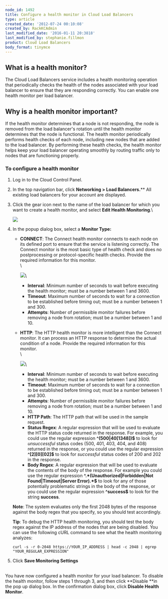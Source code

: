 ```yaml
---
node_id: 1492
title: Configure a health monitor in Cloud Load Balancers
type: article
created_date: '2012-07-24 00:10:08'
created_by: RackKCAdmin
last_modified_date: '2016-01-11 20:3818'
last_modified_by: stephanie.fillmon
product: Cloud Load Balancers
body_format: tinymce
---
```


What is a health monitor?
-------------------------

The Cloud Load Balancers service includes a health monitoring operation
that periodically checks the health of the nodes associated with your
load balancer to ensure that they are responding correctly. You
can enable one health monitor per load balancer.

Why is a health monitor important?
----------------------------------

If the health monitor determines that a node is not responding, the node
is removed from the load balancer's rotation until the health monitor
determines that the node is functional. The health monitor periodically
performs health checks of each node, including new nodes that are added
to the load balancer. By performing these health checks, the health
monitor helps keep your load balancer operating smoothly by routing
traffic only to nodes that are functioning properly.

### To configure a health monitor

1.  Log in to the Cloud Control Panel.
2.  In the top navigation bar, click **Networking \> Load
    Balancers.**** All existing load balancers for your account are
    displayed.
3.  Click the gear icon next to the name of the load balancer for which
    you want to create a health monitor, and select **Edit Health
    Monitoring**.\

    ![](/knowledge_center/sites/default/files/field/image/1492-confighealthmon-2_0.png)
4.  In the popup dialog box, select a **Monitor Type:**

    -   **CONNECT**: The Connect health monitor connects to each node on
        its defined port to ensure that the service is listening
        correctly. The Connect monitor is the most basic type of health
        check and does no postprocessing or protocol-specific health
        checks. Provide the required information for this monitor.\
         \

        ![](/knowledge_center/sites/default/files/field/image/1492-confighealthmon-3.png)\
          
        -   **Interval**: Minimum number of seconds to wait before
            executing the health monitor; must be a number between 1 and
            3600.
        -   **Timeout**: Maximum number of seconds to wait for a
            connection to be established before timing out; must be a
            number between 1 and 300.
        -   **Attempts**: Number of permissible monitor failures before
            removing a node from rotation; must be a number between 1
            and 10.
    -   **HTTP**: The HTTP health monitor is more intelligent than the
        Connect monitor. It can process an HTTP response to determine
        the actual condition of a node. Provide the required information
        for this monitor.\
         \

        ![](/knowledge_center/sites/default/files/field/image/1492-confighealthmon-4.png)\
          
        -   **Interval**: Minimum number of seconds to wait before
            executing the health monitor; must be a number between 1 and
            3600.
        -   **Timeout**: Maximum number of seconds to wait for a
            connection to be established before timing out; must be a
            number between 1 and 300.
        -   **Attempts**: Number of permissible monitor failures before
            removing a node from rotation; must be a number between 1
            and 10.
        -   **HTTP Path**: The HTTP path that will be used in the sample
            request.
        -   **Status Regex**: A regular expression that will be used to
            evaluate the HTTP status code returned in the response. For
            example, you could use the regular expression
            **\^(500|40[1348])\$** to look for *unsuccessful* status
            codes (500, 401, 403, 404, and 408) returned in the
            response, or you could use the regular expression
            **\^[2][0][02]\$** to look for *successful* status codes of
            200 and 202 in the response.
        -   **Body Regex**: A regular expression that will be used to
            evaluate the contents of the body of the response. For
            example you could use the regular expression
            **\^.\*(Unauthorized|Forbidden|Not Found|Timeout|Server
            Error).\*\$** to look for any of those potentially
            problematic strings in the body of the response, or you
            could use the regular expression **\^success\$** to look for
            the string **success**.

    **Note**: The system evaluates only the first 2048 bytes of the
    response against the body regex that you specify, so you should test
    accordingly. 

    **Tip**: To debug the HTTP health monitoring, you should test the
    body regex against the IP address of the nodes that are being
    disabled.  You can use the following cURL command to see what the
    health monitoring analyzes: 

        curl -s -r 0-2048 https://YOUR_IP_ADDRESS | head -c 2048 | egrep "YOUR_REGULAR_EXPRESSION"

5.  Click **Save Monitoring Settings**

\
 You have now configured a health monitor for your load balancer. To
disable the health monitor, follow steps 1 through 3, and then
click **Disable **in the pop up dialog box. In the confirmation dialog
box, click **Disable Health Monitor**.

 

 

